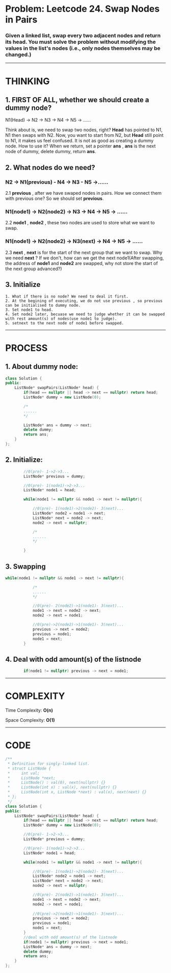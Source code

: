 # Problem: Leetcode 24. Swap Nodes in Pairs

### Given a linked list, swap every two adjacent nodes and return its head. You must solve the problem without modifying the values in the list's nodes (i.e., only nodes themselves may be changed.)

---

# THINKING

## 1. FIRST OF ALL, whether we should create a dummy node?
N1(Head) -> N2 -> N3 -> N4 -> N5 -> ......

Think about is, we need to swap two nodes, right? **Head** has pointed to N1, N1 then swaps with N2. Now, you want to start from N2, but **Head** still point to N1, it makes us feel confused. It is not as good as creating a dummy node. How to use it? When we return, set a pointer **ans** , **ans** is the next node of dummy, delete dummy, return **ans**.

## 2. What nodes do we need?
### N2 -> N1(previous) -  N4 -> N3 -  N5 ->......
2.1 **previous** , after we have swaped nodes in pairs. How we connect them with previous one? So we should set **previous**.

### N1(node1) -> N2(node2) -> N3 -> N4 -> N5 -> ......
2.2 **node1** , **node2** , these two nodes are used to store what we want to swap. 

### N1(node1) -> N2(node2) -> N3(next) -> N4 -> N5 -> ......
2.3 **next** , **next** is for the start of the next group that we want to swap. Why we need **next** ? If we don't, how can we get the next node1(After swapping, the address of **node1** and **node2** are swapped, why not store the start of the next group advanced?)

## 3. Initialize
    1. What if there is no node? We need to deal it first.
    2. At the begining of executing, we do not use previous , so previous can be initialised to dummy node.
    3. Set node1 to head.
    4. Set node2 later, becuase we need to judge whether it can be swapped with rest amount(s) of nodes(use node1 to judge).
    5. setnext to the next node of node1 before swapped.

---

# PROCESS
## 1. About dummy node:
```CPP
class Solution {
public:
    ListNode* swapPairs(ListNode* head) {
        if(head == nullptr || head -> next == nullptr) return head;
        ListNode* dummy = new ListNode(0);

        /*
        ......
        */

        ListNode* ans = dummy -> next;
        delete dummy;
        return ans;
    }
};
```
## 2. Initialize:
```CPP
        //0(pre)- 1->2->3...
        ListNode* previous = dummy;

        //0(pre)- 1(node1)->2->3...
        ListNode* node1 = head;

        while(node1 != nullptr && node1 -> next != nullptr){

            //0(pre)- 1(node1)->2(node2)- 3(next)...
            ListNode* node2 = node1 -> next;
            ListNode* next = node2 -> next;
            node2 -> next = nullptr;

            /*
            ......
            */

        }
```
## 3. Swapping
```CPP
while(node1 != nullptr && node1 -> next != nullptr){

            /*
            ......
            */

            //0(pre)- 2(node2)->1(node1)- 3(next)...
            node1 -> next = node2 -> next;
            node2 -> next = node1;

            //0(pre)->2(node2)->1(node1)- 3(next)...
            previous -> next = node2;
            previous = node1;
            node1 = next;
        }
```
## 4. Deal with odd amount(s) of the listnode
```CPP
        if(node1 != nullptr) previous -> next = node1;
```

---

# COMPLEXITY
Time Complexity: **O(n)**

Space Complexity: **O(1)**

---

# CODE
```C++
/**
 * Definition for singly-linked list.
 * struct ListNode {
 *     int val;
 *     ListNode *next;
 *     ListNode() : val(0), next(nullptr) {}
 *     ListNode(int x) : val(x), next(nullptr) {}
 *     ListNode(int x, ListNode *next) : val(x), next(next) {}
 * };
 */
class Solution {
public:
    ListNode* swapPairs(ListNode* head) {
        if(head == nullptr || head -> next == nullptr) return head;
        ListNode* dummy = new ListNode(0);

        //0(pre)- 1->2->3...
        ListNode* previous = dummy;

        //0(pre)- 1(node1)->2->3...
        ListNode* node1 = head;

        while(node1 != nullptr && node1 -> next != nullptr){

            //0(pre)- 1(node1)->2(node2)- 3(next)...
            ListNode* node2 = node1 -> next;
            ListNode* next = node2 -> next;
            node2 -> next = nullptr;

            //0(pre)- 2(node2)->1(node1)- 3(next)...
            node1 -> next = node2 -> next;
            node2 -> next = node1;
            
            //0(pre)->2(node2)->1(node1)- 3(next)...
            previous -> next = node2;
            previous = node1;
            node1 = next;
        }
        //deal with odd amount(s) of the listnode
        if(node1 != nullptr) previous -> next = node1;
        ListNode* ans = dummy -> next;
        delete dummy;
        return ans;
    }
};
```





